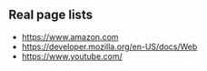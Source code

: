 ## Real page lists

* https://www.amazon.com
* https://developer.mozilla.org/en-US/docs/Web
* https://www.youtube.com/
